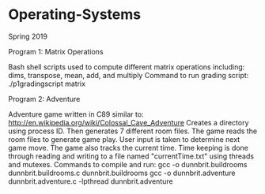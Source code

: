 # Operating-Systems
Spring 2019

Program 1: Matrix Operations

  Bash shell scripts used to compute different matrix operations including: dims, transpose, mean, add, and multiply
  Command to run grading script: ./p1gradingscript matrix

Program 2: Adventure

  Adventure game written in C89 similar to: http://en.wikipedia.org/wiki/Colossal_Cave_Adventure
  Creates a directory using process ID. Then generates 7 different room files. 
  The game reads the room files to generate game play. User input is taken to determine next game move. 
  The game also tracks the current time. Time keeping is done through reading and writing to a file named "currentTime.txt" using threads and mutexes.
  Commands to compile and run:
  gcc -o dunnbrit.buildrooms dunnbrit.buildrooms.c
  dunnbrit.buildrooms
  gcc -o dunnbrit.adventure dunnbrit.adventure.c -lpthread
  dunnbrit.adventure
  
